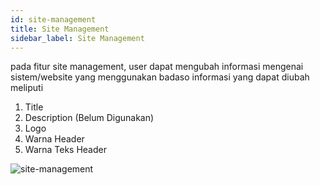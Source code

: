 ```yaml
---
id: site-management
title: Site Management
sidebar_label: Site Management
---
```


pada fitur site management, 
user dapat mengubah informasi mengenai sistem/website yang menggunakan badaso
informasi yang dapat diubah meliputi
1. Title
2. Description (Belum Digunakan)
3. Logo
4. Warna Header
5. Warna Teks Header

![site-management](assets/site-management.png)